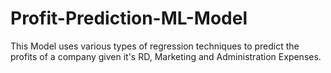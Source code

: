 # Profit-Prediction-ML-Model
This Model uses various types of regression techniques to predict the profits of a company given it's RD, Marketing and Administration Expenses.
